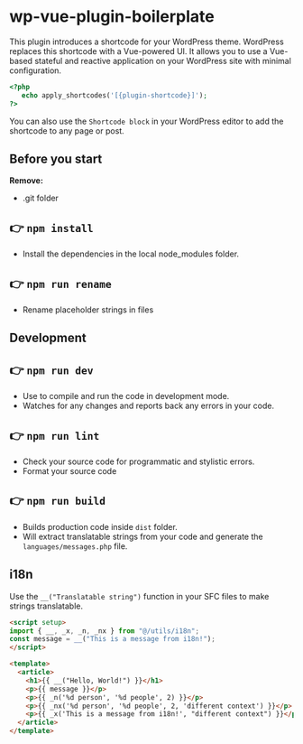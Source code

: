 # wp-vue-plugin-boilerplate

This plugin introduces a shortcode for your WordPress theme. WordPress replaces this shortcode with a Vue-powered UI. 
It allows you to use a Vue-based stateful and reactive application on your WordPress site with minimal configuration.

```php
<?php
   echo apply_shortcodes('[{plugin-shortcode}]');
?>
```
You can also use the `Shortcode block` in your WordPress editor to add the shortcode to any page or post.

## Before you start

**Remove:**
* .git folder

## 👉  `npm install`
* Install the dependencies in the local node_modules folder.

## 👉  `npm run rename`
* Rename placeholder strings in files

## Development

## 👉  `npm run dev`
* Use to compile and run the code in development mode.
* Watches for any changes and reports back any errors in your code.
  
## 👉  `npm run lint`
* Check your source code for programmatic and stylistic errors. 
* Format your source code

## 👉  `npm run build`
- Builds production code inside `dist` folder.
- Will extract translatable strings from your code and generate the `languages/messages.php` file.

## i18n

Use the `__("Translatable string")` function in your SFC files to make strings translatable.

```html
<script setup>
import { __, _x, _n, _nx } from "@/utils/i18n";
const message = __("This is a message from i18n!");
</script>

<template>
  <article>
    <h1>{{ __("Hello, World!") }}</h1>
    <p>{{ message }}</p>
    <p>{{ _n('%d person', '%d people', 2) }}</p>
    <p>{{ _nx('%d person', '%d people', 2, 'different context') }}</p>
    <p>{{ _x('This is a message from i18n!', "different context") }}</p>
  </article>
</template>
```
